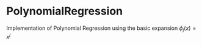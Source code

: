 # PolynomialRegression
Implementation of Polynomial Regression using the basic expansion $\phi_j (x) = x^j$

